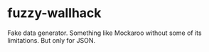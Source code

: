 fuzzy-wallhack
==============

Fake data generator. Something like Mockaroo without some of its limitations. But only for JSON.
